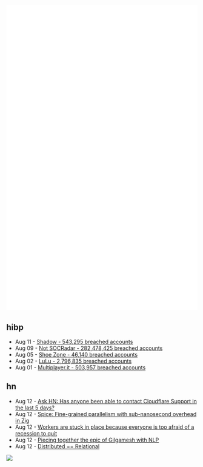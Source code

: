 ![Metrics](https://raw.githubusercontent.com/phixion/phixion/master/metrics.svg)

## hibp

<!--
for https://github.com/phixion/phixion/blob/main/.github/workflows/feeds.yml
-->
<!--START_SECTION:haveibeenpwnd-->
- Aug 11 - [Shadow - 543,295 breached accounts](https://haveibeenpwned.com/PwnedWebsites#Shadow)
- Aug 09 - [Not SOCRadar - 282,478,425 breached accounts](https://haveibeenpwned.com/PwnedWebsites#NotSOCRadar)
- Aug 05 - [Shoe Zone - 46,140 breached accounts](https://haveibeenpwned.com/PwnedWebsites#ShoeZone)
- Aug 02 - [LuLu - 2,796,835 breached accounts](https://haveibeenpwned.com/PwnedWebsites#LuLu)
- Aug 01 - [Multiplayer.it - 503,957 breached accounts](https://haveibeenpwned.com/PwnedWebsites#MultiplayerIt)
<!--END_SECTION:haveibeenpwnd-->

## hn

<!--
for https://github.com/phixion/phixion/blob/main/.github/workflows/feeds.yml
-->
<!--START_SECTION:hn-->
- Aug 12 - [Ask HN: Has anyone been able to contact Cloudflare Support in the last 5 days?](https://news.ycombinator.com/item?id=41230500)
- Aug 12 - [Spice: Fine-grained parallelism with sub-nanosecond overhead in Zig](https://github.com/judofyr/spice)
- Aug 12 - [Workers are stuck in place because everyone is too afraid of a recession to quit](https://boredbat.com/american-workers-are-stuck-in-place-because-everyone-is-too-afraid-of-a-recession-to-quit/#google_vignette)
- Aug 12 - [Piecing together the epic of Gilgamesh with NLP](https://www.nytimes.com/2024/08/12/books/booksupdate/ai-ancient-tablets-gilgamesh.html)
- Aug 12 - [Distributed == Relational](https://frest.substack.com/p/distributed-relational)
<!--END_SECTION:hn-->

<!--
for https://yhype.me
-->
![](https://hit.yhype.me/github/profile?user_id=13013670)
